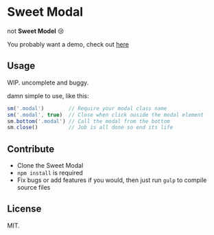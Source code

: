 # Sweet Modal

not **Sweet Model** :cry:

You probably want a demo, check out [here](http://kchanzen.github.io/sweetmodal)

## Usage

WIP. uncomplete and buggy.

damn simple to use, like this:

```javascript
sm('.modal')        // Require your modal class name
sm('.modal', true)  // Close when click ouside the modal element
sm.bottom('.modal') // Call the modal from the bottom
sm.close()          // Job is all done so end its life

```

## Contribute

- Clone the Sweet Modal
- `npm install` is required
- Fix bugs or add features if you would, then just run `gulp` to compile source files

## License

MIT.